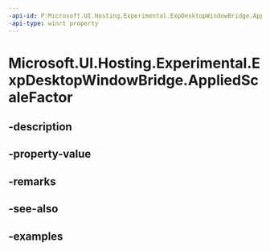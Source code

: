 ```yaml
---
-api-id: P:Microsoft.UI.Hosting.Experimental.ExpDesktopWindowBridge.AppliedScaleFactor
-api-type: winrt property
---
```


# Microsoft.UI.Hosting.Experimental.ExpDesktopWindowBridge.AppliedScaleFactor

<!--
public float AppliedScaleFactor { get; }
-->


## -description

## -property-value

## -remarks

## -see-also

## -examples


